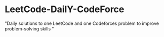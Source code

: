 # LeetCode-DailY-CodeForce
"Daily solutions to one LeetCode and one Codeforces problem to improve problem-solving skills "
